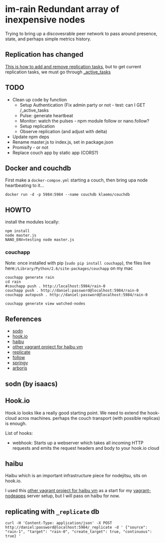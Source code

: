 # im-rain Redundant array of inexpensive nodes

Trying to bring up a discovesrable peer network to pass around presence, state, and perhaps simple metrics history.

## Replication has changed
[This is how to add and remove replication tasks](http://docs.couchdb.org/en/latest/api/server/common.html#replicate), but to get current replication tasks, we must go through [_active_tasks](http://docs.couchdb.org/en/latest/api/server/common.html#active-tasks)

## TODO

* Clean up code by function
    * Setup Authentication (Fix admin party or not - test: can I GET /_active_tasks
    * Pulse: generate heartbeat
    * Monitor: watch the pulses - npm module follow or nano.follow?
    * Setup replication
    * Observe replication (and adjust with delta)
* Update npm deps
* Rename master.js to index.js, set in package.json
* Promisify - or not
* Replace couch app by static app (CORS?)

## Docker and couchdb
First make a `docker-compse.yml` starting a couch,
then bring upa node heartbeating to it...

    docker run -d -p 5984:5984 --name couchdb klaemo/couchdb

## HOWTO
install the modules locally:

    npm install 
    node master.js
    NANO_ENV=testing node master.js

### couchapp
Note: once installed with pip (`sudo pip install couchapp`), 
the files live here:`/Library/Python/2.6/site-packages/couchapp` on my mac

    couchapp generate rain
    cd rain
    #couchapp push . http://localhost:5984/rain-0
    couchapp push . http://daniel:password@localhost:5984/rain-0
    couchapp autopush . http://daniel:password@localhost:5984/rain-0

    couchapp generate view watched-nodes
    

## References
*   [sodn](https://github.com/isaacs/sodn)
*   [hook.io](https://github.com/hookio/hook.io)
*   [haibu](https://github.com/nodejitsu/haibu)
*   [other vagrant project for haibu vm](https://github.com/Filirom1/haibu-vagrant)
*   [replicate](https://github.com/mikeal/replicate.git)
*   [follow](https://github.com/iriscouch/follow.git)
*   [springy](https://github.com/dhotson/springy.git)
*   [arborjs](http://arborjs.org/)


## sodn (by isaacs)

## Hook.io
Hook.io looks like a really good starting point. We need to extend the hook-cloud acros machines. perhaps the couch transport (with possible replicas) is enough.


List of hooks:

*   webhook: Starts up a webserver which takes all incoming HTTP requests and emits the request headers and body to your hook.io cloud

## haibu
Haibu which is an important infrastructure piece for nodejitsu, sits on hook.io.

I used this [other vagrant project for haibu vm](https://github.com/Filirom1/haibu-vagrant)
as a start for my [vagrant-nodeapps](https://github.com/daneroo/vagrant-nodeapps) server setup, but I will pass on haibu for now.

## replicating with `_replicate` db

    curl -H 'Content-Type: application/json' -X POST http://daniel:password@localhost:5984/_replicate -d ' {"source": "rain-1", "target": "rain-0", "create_target": true, "continuous": true} '
    
